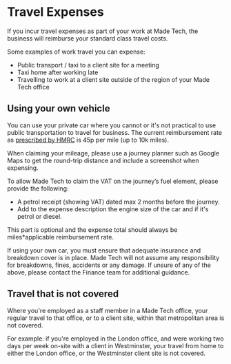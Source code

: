 # Travel Expenses

If you incur travel expenses as part of your work at Made Tech, the business will reimburse your standard class travel costs.

Some examples of work travel you can expense:

- Public transport / taxi to a client site for a meeting
- Taxi home after working late
- Travelling to work at a client site outside of the region of your Made Tech office


## Using your own vehicle
You can use your private car where you cannot or it's not practical to use public transportation to travel for business. The current reimbursement rate as [prescribed by HMRC](https://www.gov.uk/expenses-and-benefits-business-travel-mileage/rules-for-tax) is 45p per mile (up to 10k miles).

When claiming your mileage, please use a journey planner such as Google Maps to get the round-trip distance and include a screenshot when expensing. 

To allow Made Tech to claim the VAT on the journey’s fuel element, please provide the following:
- A petrol receipt (showing VAT) dated max 2 months before the journey.
- Add to the expense description the engine size of the car and if it's petrol or diesel.

This part is optional and the expense total should always be miles*applicable reimbursement rate.

If using your own car, you must ensure that adequate insurance and breakdown cover is in place. Made Tech will not assume any responsibility for breakdowns, fines, accidents or any damage. If unsure of any of the above, please contact the Finance team for additional guidance.


## Travel that is not covered

Where you're employed as a staff member in a Made Tech office, your regular travel to that office, or to a client site, within that metropolitan area is not covered.

For example: if you're employed in the London office, and were working two days per week on-site with a client in Westminster, your travel from home to either the London office, or the Westminster client site is not covered. 
